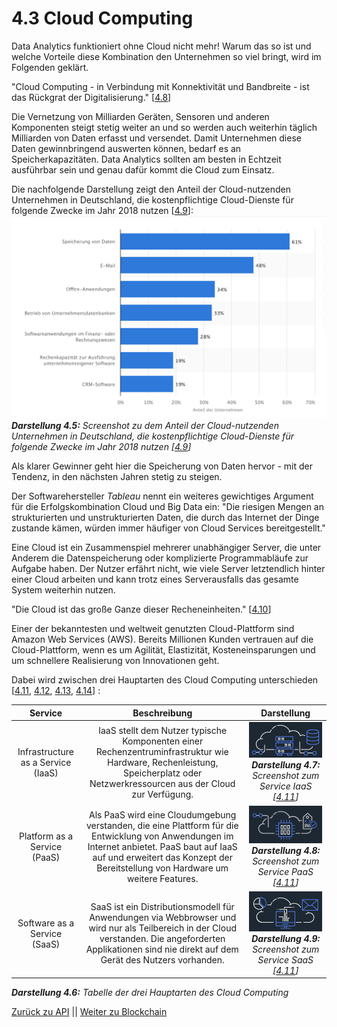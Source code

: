 # 4.3 Cloud Computing

Data Analytics funktioniert ohne Cloud nicht mehr! Warum das so ist und welche Vorteile diese Kombination den Unternehmen so viel bringt, wird im Folgenden geklärt.

"Cloud Computing - in Verbindung mit Konnektivität und Bandbreite - ist das Rückgrat der Digitalisierung." [[4.8](https://www.t-systems.com/de/blickwinkel/house-of-clouds/data-analytics/big-data-cloud-566812)]

Die Vernetzung von Milliarden Geräten, Sensoren und anderen Komponenten steigt stetig weiter an und so werden auch weiterhin täglich Milliarden von Daten erfasst und versendet. Damit Unternehmen diese Daten gewinnbringend auswerten können, bedarf es an Speicherkapazitäten. Data Analytics sollten am besten in Echtzeit ausführbar sein und genau dafür kommt die Cloud zum Einsatz.

Die nachfolgende Darstellung zeigt den Anteil der Cloud-nutzenden Unternehmen in Deutschland, die kostenpflichtige Cloud-Dienste für folgende Zwecke im Jahr 2018 nutzen [[4.9](https://de.statista.com/statistik/daten/studie/381830/umfrage/einsatzzwecke-von-cloud-computing-in-unternehmen-in-deutschland/)]<a id="Darstellung_45"></a>:
![Einsatzzwecke von Cloud Computing in Unternehmen in Deutschland](../images/Clound-Nutzung-Zweck.png)
***Darstellung 4.5:** Screenshot zu dem Anteil der Cloud-nutzenden Unternehmen in Deutschland, die kostenpflichtige Cloud-Dienste für folgende Zwecke im Jahr 2018 nutzen [[4.9](https://de.statista.com/statistik/daten/studie/381830/umfrage/einsatzzwecke-von-cloud-computing-in-unternehmen-in-deutschland/)]*

Als klarer Gewinner geht hier die Speicherung von Daten hervor - mit der Tendenz, in den nächsten Jahren stetig zu steigen.

Der Softwarehersteller *Tableau* nennt ein weiteres gewichtiges Argument für die Erfolgskombination Cloud und Big Data ein: "Die riesigen Mengen an strukturierten und unstrukturierten Daten, die durch das Internet der Dinge zustande kämen, würden immer häufiger von Cloud Services bereitgestellt."

Eine Cloud ist ein Zusammenspiel mehrerer unabhängiger Server, die unter Anderem die Datenspeicherung oder komplizierte Programmabläufe zur Aufgabe haben. Der Nutzer erfährt nicht, wie viele Server letztendlich hinter einer Cloud arbeiten und kann trotz eines Serverausfalls das gesamte System weiterhin nutzen.

"Die Cloud ist das große Ganze dieser Recheneinheiten." [[4.10](https://eigene-cloud-einrichten.de/was-ist-eine-cloud-cloud-computing-erklaert)]

Einer der bekanntesten und weltweit genutzten Cloud-Plattform sind Amazon Web Services (AWS). Bereits Millionen Kunden vertrauen auf die Cloud-Plattform, wenn es um Agilität, Elastizität, Kosteneinsparungen und um schnellere Realisierung von Innovationen geht.

Dabei wird zwischen drei Hauptarten des Cloud Computing unterschieden [[4.11](https://aws.amazon.com/de/what-is-cloud-computing/?nc1=f_cc), [4.12](https://www.cloudcomputing-insider.de/was-ist-infrastructure-as-a-service-a-605071/), [4.13](https://www.cloudcomputing-insider.de/was-ist-platform-as-a-service-a-624296/), [4.14](https://www.cloudcomputing-insider.de/was-ist-software-as-a-service-a-622859/)] <a id="Darstellung_46"></a>:

Service | Beschreibung | Darstellung |
| :----: | :----: | :----: |
| Infrastructure as a Service (IaaS) | IaaS stellt dem Nutzer typische Komponenten einer Rechenzentruminfrastruktur wie Hardware, Rechenleistung, Speicherplatz oder Netzwerkressourcen aus der Cloud zur Verfügung. | <a id="Darstellung_47"></a> ![Infrastructure as a Service (IaaS)](../images/IaaS.png) ***Darstellung 4.7:** Screenshot zum Service IaaS [[4.11](https://aws.amazon.com/de/what-is-cloud-computing/?nc1=f_cc)]*|
| Platform as a Service (PaaS) | Als PaaS wird eine Cloudumgebung verstanden, die eine Plattform für die Entwicklung von Anwendungen im Internet anbietet. PaaS baut auf IaaS auf und erweitert das Konzept der Bereitstellung von Hardware um weitere Features. | <a id="Darstellung_48"></a> ![Platform as a Service (PaaS)](../images/PaaS.png) ***Darstellung 4.8:** Screenshot zum Service PaaS [[4.11](https://aws.amazon.com/de/what-is-cloud-computing/?nc1=f_cc)]*|
| Software as a Service (SaaS) | SaaS ist ein Distributionsmodell für Anwendungen via Webbrowser und wird nur als Teilbereich in der Cloud verstanden. Die angeforderten Applikationen sind nie direkt auf dem Gerät des Nutzers vorhanden. | <a id="Darstellung_49"></a> ![Software as a Service (SaaS)](../images/SaaS.png) ***Darstellung 4.9:** Screenshot zum Service SaaS [[4.11](https://aws.amazon.com/de/what-is-cloud-computing/?nc1=f_cc)]*|

***Darstellung 4.6:** Tabelle der drei Hauptarten des Cloud Computing*

[Zurück zu API](./API.md) || [Weiter zu Blockchain](./Blockchain.md)
